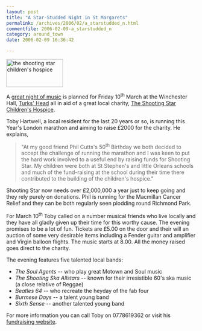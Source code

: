 ```yaml
---
layout: post
title: "A Star-Studded Night in St Margarets"
permalink: /archives/2006/02/a_starstudded_n.html
commentfile: 2006-02-09-a_starstudded_n
category: around_town
date: 2006-02-09 16:36:42

---
```


<a href="/cgi-bin/directory.cgi?key=200602091019&action=getlisting"><img alt="the shooting star children's hospice" src="/assets/images/2006/shootingstar-thumb.jpg" width="150" height="74" class="right" /></a>

A [great night of music](/cgi-bin/events.cgi?key=200602091031&action=getevent) is planned for Friday 10<sup>th</sup> March at the Winchester Hall, [Turks' Head](/cgi-bin/directory.cgi?key=200505231518&action=getlisting) all in aid of a great local charity, [The Shooting Star Children's Hospice](/cgi-bin/directory.cgi?key=200602091019&action=getlisting).

Toby Hartwell, a local resident for the last 20 years or so, is running this Year's London marathon and aiming to raise £2000 for the charity. He explains,

> "At my good friend Phil Cutts's 50<sup>th</sup> Birthday we both decided to accept the challenge of running the marathon and I was keen to put the hard work involved to a useful end by raising funds for Shooting Star. My children were both at St Stephen's and little Orleans schools and much of the fund-raising at the school during their time there contributed to the building of the children's hospice."

Shooting Star now needs over £2,000,000 a year just to keep going and they rely purely on donations. Phil is running for the Macmillan Cancer Relief and they can be both regularly seen plodding round Richmond Park.

For March 10<sup>th</sup> Toby called on a number musical friends who live locally and they have all gladly given up their time for this worthy cause. The evening promises to be a lot of fun. Tickets are £5.00 on the door and their will an auction of some very desirable items including a Fender guitar and amplifier and Virgin balloon flights. The music starts at 8.00. All the money raised goes direct to the charity.

The evening features five talented local bands:

-   *The Soul Agents* -- who play great Motown and Soul music
-   *The Shooting Ska Allstars* -- known for their irresistible 60's ska music (a close relative of Reggae)
-   *Beatles 64* -- who recreate the heyday of the fab four
-   *Burmese Days* -- a talent young band
-   *Sixth Sense* -- another talented young band

For more information you can call Toby on 0778619362 or visit his [fundraising website](http://www.justgiving.com/tobyhartwell/).
